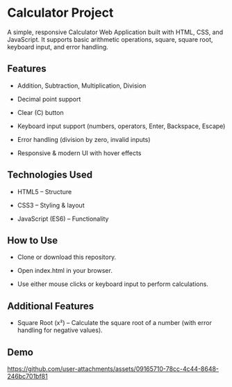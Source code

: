 # Calculator Project

A simple, responsive Calculator Web Application built with HTML, CSS, and JavaScript.
It supports basic arithmetic operations, square, square root, keyboard input, and error handling.


## Features

-  Addition,  Subtraction, Multiplication,  Division

- Decimal point support

- Clear (C) button

- Keyboard input support (numbers, operators, Enter, Backspace, Escape)

- Error handling (division by zero, invalid inputs)

- Responsive & modern UI with hover effects

## Technologies Used

- HTML5 – Structure

- CSS3 – Styling & layout

- JavaScript (ES6) – Functionality
## How to Use

- Clone or download this repository.

- Open index.html in your browser.

- Use either mouse clicks or keyboard input to perform calculations.
## Additional Features

- Square Root (x²) – Calculate the square root of a number (with error handling for negative values).
## Demo

https://github.com/user-attachments/assets/09165710-78cc-4c44-8648-246bc701bf81

